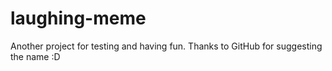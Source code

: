 # laughing-meme
Another project for testing and having fun. 
Thanks to GitHub for suggesting the name :D
